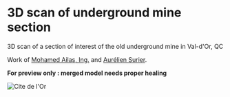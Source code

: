 # 3D scan of underground mine section 
3D scan of a section of interest of the old underground mine in Val-d'Or, QC  
  
Work of [Mohamed Ailas, Ing.](https://www.lrtcs-uqat.com/research-team-1/mohamed-ailas) and [Aurélien Surier](https://asgdev.fr).  

**For preview only :  merged model needs proper healing**
  
![Cite de l'Or](https://www.reseaumuseal-at.ca/wp-content/uploads/2015/06/Cit%C3%A9-de-lOr-2017-MCC.jpg)

